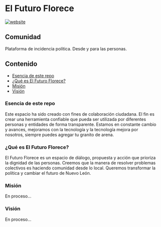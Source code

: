 # El Futuro Florece
[![website](https://img.shields.io/badge/website-ElFuturoFlorece-green.svg)](https://elfuturoflorece.mx/)

## Comunidad
Plataforma de incidencia política. Desde y para las personas.

## Contenido
- [Esencia de este repo](#esencia-de-este-repo)
- [¿Qué es El Futuro Florece?](#qué-es-el-futuro-florece)
- [Misión](#misión)
- [Visión](#visión)

### Esencia de este repo
Este espacio ha sido creado con fines de colaboración ciudadana. El fin es crear una herramienta confiable que pueda ser utilizada por diferentes personas y entidades de forma transparente.
Estamos en constante cambio y avances, mejoramos con la tecnología y la tecnología mejora por nosotros, siempre puedes agregar tu granito de arena.

### ¿Qué es El Futuro Florece?
El Futuro Florece es un espacio de diálogo, propuesta y acción que prioriza la dignidad de las personas. 
Creemos que la manera de resolver problemas colectivos es haciendo comunidad desde lo local. Queremos transformar la política y cambiar el futuro de Nuevo León.


### Misión
En proceso...

### Visión
En proceso...
